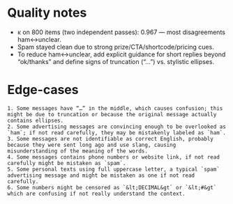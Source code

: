 # Quality notes
- κ on 800 items (two independent passes): 0.967 — most disagreements ham↔unclear.
- Spam stayed clean due to strong prize/CTA/shortcode/pricing cues.
- To reduce ham↔unclear, add explicit guidance for short replies beyond “ok/thanks” and define signs of truncation (“…”) vs. stylistic ellipses.

# Edge-cases
    1. Some messages have “…” in the middle, which causes confusion; this might be due to truncation or because the original message actually contains ellipses.
    2. Some advertising messages are convincing enough to be overlooked as `ham`; if not read carefully, they may be mistakenly labeled as `ham`.
    3. Some messages are not identifiable as correct English, probably because they were sent long ago and use slang, causing misunderstanding of the meaning of the words.
    4. Some messages contains phone numbers or website link, if not read carefully might be mistaken as `spam`.
    5. Some personal texts using full uppercase letter, a typical `spam` advertising message and might be mistaken as one if not read carefully.
    6. Some numbers might be censored as `&lt;DECIMAL&gt` or `&lt;#&gt` which are confusing if not really understand the context.